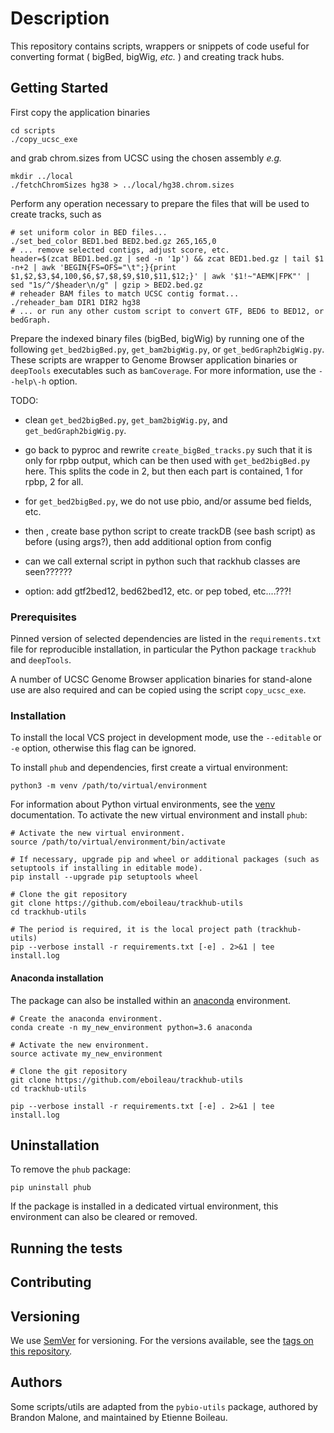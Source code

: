 # Description

This repository contains scripts, wrappers or snippets of code useful for converting
format ( bigBed, bigWig, *etc.* ) and creating track hubs.

## Getting Started

First copy the application binaries

```
cd scripts 
./copy_ucsc_exe
```

and grab chrom.sizes from UCSC using the chosen assembly *e.g.*

```
mkdir ../local
./fetchChromSizes hg38 > ../local/hg38.chrom.sizes
```

Perform any operation necessary to prepare the files that will be used to create tracks, such as

```
# set uniform color in BED files...
./set_bed_color BED1.bed BED2.bed.gz 265,165,0
# ... remove selected contigs, adjust score, etc.
header=$(zcat BED1.bed.gz | sed -n '1p') && zcat BED1.bed.gz | tail $1 -n+2 | awk 'BEGIN{FS=OFS="\t";}{print $1,$2,$3,$4,100,$6,$7,$8,$9,$10,$11,$12;}' | awk '$1!~"AEMK|FPK"' | sed "1s/^/$header\n/g" | gzip > BED2.bed.gz
# reheader BAM files to match UCSC contig format...
./reheader_bam DIR1 DIR2 hg38
# ... or run any other custom script to convert GTF, BED6 to BED12, or bedGraph.
```

Prepare the indexed binary files (bigBed, bigWig) by running one of the following `get_bed2bigBed.py`, `get_bam2bigWig.py`, or `get_bedGraph2bigWig.py`.
These scripts are wrapper to Genome Browser application binaries or `deepTools` executables such as `bamCoverage`. For more information, use the 
`--help\-h` option.

TODO:
- clean `get_bed2bigBed.py`, `get_bam2bigWig.py`, and `get_bedGraph2bigWig.py`.
- go back to pyproc and rewrite `create_bigBed_tracks.py` such that it is only for rpbp output, which can be then used with `get_bed2bigBed.py` here. This
splits the code in 2, but then each part is contained, 1 for rpbp, 2 for all.
- for `get_bed2bigBed.py`, we do not use pbio, and/or assume bed fields, etc.
- then , create base python script to create trackDB (see bash script) as before (using args?), then add additional option from config
- can we call external script in python such that rackhub classes are seen??????

- option: add gtf2bed12, bed62bed12, etc. or pep tobed, etc....???!



### Prerequisites

Pinned version of selected dependencies are listed in the `requirements.txt` file for reproducible installation,
in particular the Python package `trackhub` and `deepTools`.

A number of UCSC Genome Browser application binaries for stand-alone use are also required and can be copied
using the script `copy_ucsc_exe`.


### Installation

To install the local VCS project in development mode, use the `--editable` or `-e` option, otherwise
this flag can be ignored. 

To install `phub` and dependencies, first create a virtual environment:
 
```
python3 -m venv /path/to/virtual/environment
```

For information about Python virtual environments, see the [venv](https://docs.python.org/3/library/venv.html) documentation.
To activate the new virtual environment and install `phub`:

```
# Activate the new virtual environment.
source /path/to/virtual/environment/bin/activate

# If necessary, upgrade pip and wheel or additional packages (such as setuptools if installing in editable mode).
pip install --upgrade pip setuptools wheel

# Clone the git repository
git clone https://github.com/eboileau/trackhub-utils
cd trackhub-utils

# The period is required, it is the local project path (trackhub-utils)
pip --verbose install -r requirements.txt [-e] . 2>&1 | tee install.log

```

#### Anaconda installation

The package can also be installed within an [anaconda](https://www.continuum.io/) environment. 

```
# Create the anaconda environment.
conda create -n my_new_environment python=3.6 anaconda

# Activate the new environment.
source activate my_new_environment

# Clone the git repository
git clone https://github.com/eboileau/trackhub-utils
cd trackhub-utils

pip --verbose install -r requirements.txt [-e] . 2>&1 | tee install.log
```

## Uninstallation

To remove the `phub` package:

```
pip uninstall phub
```

If the package is installed in a dedicated virtual environment, this environment can also be cleared or removed.

## Running the tests

## Contributing

## Versioning

We use [SemVer](http://semver.org/) for versioning. For the versions available, see the [tags on this repository](https://github.com/your/project/tags). 

## Authors

Some scripts/utils are adapted from the `pybio-utils` package, authored by Brandon Malone, and maintained by Etienne Boileau.


